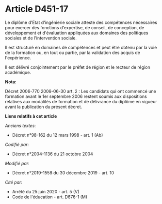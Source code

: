 # Article D451-17

Le diplôme d'Etat d'ingénierie sociale atteste des compétences nécessaires pour exercer des fonctions d'expertise, de
conseil, de conception, de développement et d'évaluation appliquées aux domaines des politiques sociales et de l'intervention
sociale.

Il est structuré en domaines de compétences et peut être obtenu par la voie de la formation ou, en tout ou partie, par la
validation des acquis de l'expérience.

Il est délivré conjointement par le préfet de région et le recteur de région académique.

**Nota:**

Décret 2006-770 2006-06-30 art. 2 : Les candidats qui ont commencé une formation avant le 1er septembre 2006 restent soumis
aux dispositions relatives aux modalités de formation et de délivrance du diplôme en vigueur avant la publication du présent
décret.

**Liens relatifs à cet article**

_Anciens textes_:

  - Décret n°98-162 du 12 mars 1998 - art. 1 (Ab)

_Codifié par_:

  - Décret n°2004-1136 du 21 octobre 2004

_Modifié par_:

  - Décret n°2019-1558 du 30 décembre 2019 - art. 10

_Cité par_:

  - Arrêté du 25 juin 2020 - art. 5 (V)
  - Code de l'éducation - art. D676-1 (M)
